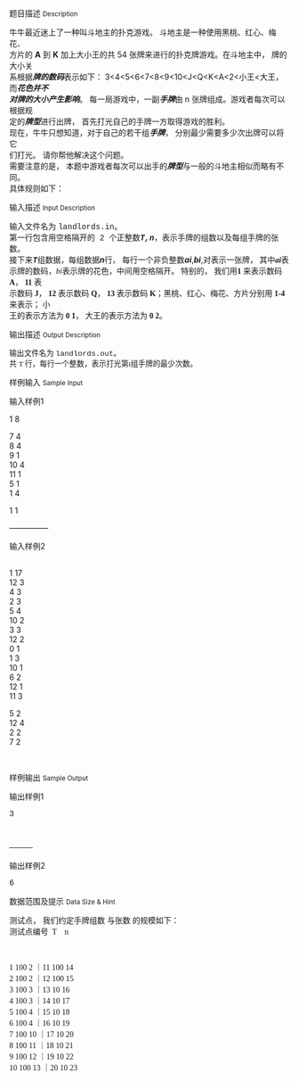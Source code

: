 <div class="panel panel-default">
<div class="area-title">
<span>
题目描述
<small>Description</small>
</span></div>
<div class="panel-body">

<p><span style="">牛牛最近迷上了一种叫斗地主的扑克游戏。 斗地主是一种使用黑桃、红心、梅花、<br><span style="">方片的 <strong>A</strong> 到 <strong>K</strong> 加上大小王的共 54 张牌来进行的扑克牌游戏。在斗地主中， 牌的大小关<br><span style="">系根据</span></span></span><em><span style=""><strong><span style="">牌的数码</span></strong></span></em><span style="">表示如下： 3&lt;4&lt;5&lt;6&lt;7&lt;8&lt;9&lt;10&lt;J&lt;Q&lt;K&lt;A&lt;2&lt;小王&lt;大王， 而</span><span style=""><em><strong>花色并不<br>对牌的大小产生影响</strong></em></span><span style="">。</span><span style=""> 每一局游戏中，一副</span><span style=""><em><strong><span style="">手牌</span></strong></em></span><span style="">由 n 张牌组成。游戏者每次可以根据规<br><span style="">定的</span></span><span style=""><em><strong><span style="">牌型</span></strong></em></span><span style="">进行出牌， 首先打光自己的手牌一方取得游戏的胜利。<br><span style="">现在，牛牛只想知道，对于自己的若干组</span></span><strong><span style=""><em><span style="">手牌</span></em></span></strong><span style="">， 分别最少需要多少次出牌可以将它<br><span style="">们打光。 请你帮他解决这个问题。<br><span style="">需要注意的是， 本题中游戏者每次可以出手的</span></span></span><em><span style=""><strong><span style="">牌型</span></strong></span></em><span style="">与一般的斗地主相似而略有不同。<br><span style="">具体规则如下：</span><br style=""></span></p>

</div>
</div>

<div class="panel panel-default">
<div class="area-title">
<span>
输入描述
<small>Input Description</small>
</span></div>
<div class="panel-body">
<p><span style="">输入文件名为 <span style="font-family: 'Courier New';">landlords.in<span style="">。<br><span style="">第一行包含<span style="">用空格隔开的 <span style="">2 个正整数<em><strong>T,n</strong></em><span style="">，表示手牌的组数以及每组手牌的张数。<br><span style="">接下来<em><strong>T</strong></em><span style="">组数据，每组数据</span></span></span></span></span></span></span></span></span><span style=""><em><strong>n</strong></em></span><span style="">行， 每行一个非负整数<em><strong>ai</strong></em>,<em><strong>bi</strong></em>,对<span style="font-family: 'Cambria Math';"><span style=""><span style="">表示一张牌， 其中<em><strong>ai</strong></em>表<span style="font-family: 'Cambria Math';"><span style=""><br><span style="">示牌的数码，<em>bi</em><span style="font-family: 'Cambria Math';"><span style="">表示牌的花色，中间<span style="">用空格隔开。 <span style="">特别的， 我们用<strong>1</strong><span style="font-family: 'Cambria Math';"> <span style="">来表示数码 <strong>A</strong>，<strong> 11</strong> 表<br><span style="">示数码<strong> J</strong>， <strong>12</strong> 表示数码 <strong>Q</strong>， <strong>13</strong> 表示数码 <strong>K</strong>；黑桃、红心、梅花、方片分别用 <strong>1-4</strong> 来表示； 小<br><span style="">王的表示方法为 <strong>0 1</strong>， 大王的表示方法为 <strong>0 2</strong>。</span></span></span></span></span><br style=""></span></span></span></span></span></span></span></span></span></span></p>

</div>
</div>
<div  class="panel panel-default">
<div class="area-title">
<span>
输出描述
<small>Output Description</small>
</span></div>
<div class="panel-body">

<p><span style="font-family: 宋体; font-size: 10pt;">输出文件名为 <span style="font-family: &#39;Courier New&#39;; font-size: 10pt;">landlords.out<span style="font-family: 宋体; font-size: 10pt;">。<br/><span style="font-size: 10pt;">共 T 行，每行一个整数，表示打光第<span style="font-family: &#39;Cambria Math&#39;; font-size: 10pt;">i组手牌的最少次数。</span><br style="orphans: 2; text-align: -webkit-auto; white-space: normal; widows: 2;"/></span></span></span></span></p>

</div>
</div>


<div class="panel panel-default">
<div class="area-title">
<span>
样例输入
<small>Sample Input</small>
</span></div>
<div class="panel-body">
<p><span style="">输入样例1</span></p><p>1 8</p><p>7 4<br>8 4<br>9 1<br>10 4<br>11 1<br>5 1<br>1 4<br></p><p>1 1</p><p>—————</p><p><span style=""><span style="">输入样例2</span><span style=""></span></span></p><p><span style="font-family: Courier New;"><br></span>1 17<br>12 3<br>4 3<br>2 3<br>5 4<br>10 2<br>3 3<br>12 2<br>0 1<br>1 3<br>10 1<br>6 2<br>12 1<br>11 3</p><p>5 2<br>12 4<br>2 2<br>7 2<br></p><p><br></p>

</div>
</div>

<div class="panel panel-default">
<div class="area-title">
<span>
样例输出
<small>Sample Output</small>
</span></div>
<div class="panel-body">
<p><span style="">输出样例1</span></p><p><span style=""><span style="font-family: 'Courier New';">3</span></span></p><p><span style=""><span style="font-family: 'Courier New';"><br></span></span></p><p><span style=""><span style="font-family: 'Courier New';">—————</span></span></p><p><span style="">输出样例2</span></p><p><span style=""><span style="font-family: 'Courier New';"><span style="font-family: 'Courier New';">6</span></span></span></p>

</div>
</div>

<div class="panel panel-default">
<div class="area-title">
<span>
数据范围及提示
<small>Data Size & Hint</small>
</span></div>
<div class="panel-body">
<p><span style="">测试点， 我们约定手牌组数 <span style="font-family: 'Cambria Math';"><span style="">与张数 <span style="font-family: 'Cambria Math';"><span style="">的规模如下：<br><span style="">测试点编号  T    n</span></span></span></span></span></span></p><p><span style=""><span style="font-family: 'Cambria Math';"><span style=""><span style="font-family: 'Cambria Math';"><span style=""><span style=""><span style="font-family: 'Cambria Math';"><span style=""> </span></span></span></span></span></span></span></span></p><p><span style=""><span style="font-family: 'Cambria Math';"><span style=""><span style="font-family: 'Cambria Math';"><span style=""><span style=""><span style="font-family: 'Cambria Math';"><span style=""><span style="font-family: 'Cambria Math';"><span style="">1 100 2 ｜11 100 14<br><span style="">2 100 2 ｜12 100 15<br><span style="">3 100 3 ｜13 10 16<br><span style="">4 100 3 ｜14 10 17<br><span style="">5 100 4 ｜15 10 18<br><span style="">6 100 4 ｜16 10 19<br><span style="">7 100 10 ｜17 10 20<br><span style="">8 100 11 ｜18 10 21<br><span style="">9 100 12 ｜19 10 22<br><span style="">10 100 13 ｜20 10 23</span></span></span></span></span></span></span></span></span></span></span><br style=""></span></span></span></span></span></span></span></span></p>
</div>
</div>